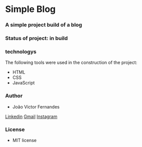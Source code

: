 # Simple Blog

### A simple project build of a blog

### Status of project: in build

### technologys

The following tools were used in the construction of the project:

- HTML
- CSS
- JavaScript

### Author

 - João Victor Fernandes

 [Linkedin](https://www.linkedin.com/in/jo%C3%A3o-victor-fernandes-b84a581a7/)
 [Gmail](joaovictorfernandespinto@gmail.com)
 [Instagram](https://www.instagram.com/jakvictor234/)

 ### License
  - MIT license
